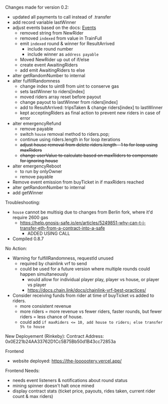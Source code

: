 Changes made for version 0.2:
- updated all payments to call instead of .transfer
- add record variable lastWinner
- adjust events based on the docs: [Events](https://docs.soliditylang.org/en/v0.8.11/contracts.html#events)
  - removed string from NewRider
  - removed `indexed` from value in TrainFull
  - emit `indexed` round & winner for ResultArrived
    - include round number
    - include winner as `address payable`
  - Moved NewRider up out of if/else
  - create event AwaitingRiders
  - add emit AwaitingRiders to else
- alter getRandomNumber to internal
- alter fulfillRandomness
  - change index to uint8 from uint to conserve gas
  - sets lastWinner to riders[index]
  - moved riders array reset before payout
  - change payout to lastWinner from riders[index]
  - add to ResultArrived: tripsTaken & change riders[index] to lastWinner
  - kept acceptingRiders as final action to prevent new riders in case of error
- alter emergencyRefund
  - remove payable
  - switch `house` removal method to riders.pop;
  - continue using riders.length in for loop iterations
  - ~~adjust house removal from delete riders.length - 1 to for loop using maxRiders~~
  - ~~change userValue to calculate based on maxRiders to compensate for ignoring house~~
- alter emergencyReboot 
  - to run by onlyOwner
  - remove payable
- Remove event emission from buyTicket in if maxRiders reached
- alter getRandomNumber to internal
- add getWinner

Troubleshooting:
- `house` cannot be multisig due to changes from Berlin fork, where it'd require 2600 gas
  - https://help.gnosis-safe.io/en/articles/5249851-why-can-t-i-transfer-eth-from-a-contract-into-a-safe
    - ADDED USING CALL
- Compiled 0.8.7

No Action: 
- Warning for fulfillRandomness, requestId unused
  - required by chainlink vrf to send
  - could be used for a future version where multiple rounds could happen simultaneously
    - would allow for individual player play, player vs house, or player vs player
    - https://docs.chain.link/docs/chainlink-vrf-best-practices/
- Consider receiving funds from rider at time of buyTicket vs added to riders.
  - more consistent revenue
  - more riders = more revenue vs fewer riders, faster rounds, but fewer riders = less chance of house. 
  - could add `if maxRiders <= 10, add house to riders; else transfer 5% to house`

New Deployement (Rinkeby):
Contract Address: 0x0E221b24AA33762D1Cc5B75Bb50d1B43cc72853a

Frontend
- website deployed: https://the-loooootery.vercel.app/

Frontend Needs:
- needs event listeners & notifications about round status
- mining spinner doesn't halt once mined
- display contract stats (ticket price, payouts, rides taken, current rider count & max riders)